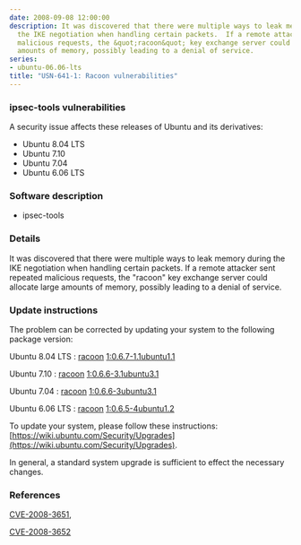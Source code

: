 ```yaml
---
date: 2008-09-08 12:00:00
description: It was discovered that there were multiple ways to leak memory during
  the IKE negotiation when handling certain packets.  If a remote attacker sent repeated
  malicious requests, the &quot;racoon&quot; key exchange server could allocate large
  amounts of memory, possibly leading to a denial of service.
series:
- ubuntu-06.06-lts
title: "USN-641-1: Racoon vulnerabilities"
---
```


### ipsec-tools vulnerabilities

A security issue affects these releases of Ubuntu and its derivatives:

* Ubuntu 8.04 LTS
* Ubuntu 7.10
* Ubuntu 7.04
* Ubuntu 6.06 LTS

### Software description

* ipsec-tools 

### Details

It was discovered that there were multiple ways to leak memory during the IKE negotiation when handling certain packets. If a remote attacker sent repeated malicious requests, the &quot;racoon&quot; key exchange server could allocate large amounts of memory, possibly leading to a denial of service. 

### Update instructions

The problem can be corrected by updating your system to the following package version:

Ubuntu 8.04 LTS
 : [racoon](https://launchpad.net/ubuntu/+source/ipsec-tools) <span> [1:0.6.7-1.1ubuntu1.1](https://launchpad.net/ubuntu/+source/ipsec-tools/1:0.6.7-1.1ubuntu1.1) </span> 

Ubuntu 7.10
 : [racoon](https://launchpad.net/ubuntu/+source/ipsec-tools) <span> [1:0.6.6-3.1ubuntu3.1](https://launchpad.net/ubuntu/+source/ipsec-tools/1:0.6.6-3.1ubuntu3.1) </span> 

Ubuntu 7.04
 : [racoon](https://launchpad.net/ubuntu/+source/ipsec-tools) <span> [1:0.6.6-3ubuntu3.1](https://launchpad.net/ubuntu/+source/ipsec-tools/1:0.6.6-3ubuntu3.1) </span> 

Ubuntu 6.06 LTS
 : [racoon](https://launchpad.net/ubuntu/+source/ipsec-tools) <span> [1:0.6.5-4ubuntu1.2](https://launchpad.net/ubuntu/+source/ipsec-tools/1:0.6.5-4ubuntu1.2) </span> 

To update your system, please follow these instructions: [https://wiki.ubuntu.com/Security/Upgrades](https://wiki.ubuntu.com/Security/Upgrades).

In general, a standard system upgrade is sufficient to effect the necessary changes. 

### References

 [CVE-2008-3651](http://people.ubuntu.com/~ubuntu-security/cve/CVE-2008-3651), 

 [CVE-2008-3652](http://people.ubuntu.com/~ubuntu-security/cve/CVE-2008-3652)
